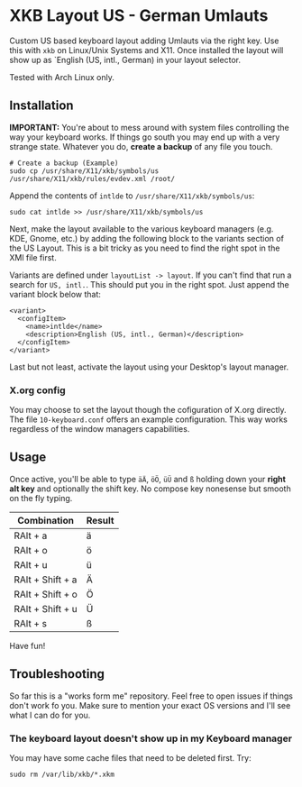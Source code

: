 # XKB Layout US - German Umlauts

Custom US based keyboard layout adding Umlauts via the right <ALT> key. Use this with `xkb` on Linux/Unix Systems and X11. Once installed the layout will show up as `English (US, intl., German) in your layout selector.

Tested with Arch Linux only.

## Installation

**IMPORTANT:** You're about to mess around with system files controlling the way your keyboard works. If things go south you may end up with a very strange state. Whatever you do, **create a backup** of any file you touch.

```
# Create a backup (Example)
sudo cp /usr/share/X11/xkb/symbols/us /usr/share/X11/xkb/rules/evdev.xml /root/
```

Append the contents of `intlde` to `/usr/share/X11/xkb/symbols/us`:

```
sudo cat intlde >> /usr/share/X11/xkb/symbols/us
```

Next, make the layout available to the various keyboard managers (e.g. KDE, Gnome, etc.) by adding the following block to the variants section of the US Layout. This is a bit tricky as you need to find the right spot in the XMl file first.

Variants are defined under `layoutList -> layout`. If you can't find that run a search for `US, intl.`. This should put you in the right spot. Just append the variant block below that:

```
<variant>
  <configItem>
    <name>intlde</name>
    <description>English (US, intl., German)</description>
  </configItem>
</variant>
```

Last but not least, activate the layout using your Desktop's layout manager.

### X.org config

You may choose to set the layout though the cofiguration of X.org directly. The file `10-keyboard.conf` offers an example configuration. This way works regardless of the window managers capabilities.

## Usage

Once active, you'll be able to type `äÄ`, `öÖ`, `üÜ` and `ß` holding down your **right alt key** and optionally the shift key. No compose key nonesense but smooth on the fly typing.

| Combination       | Result |
|-------------------|--------|
| RAlt + a          | ä      |
| RAlt + o          | ö      |
| RAlt + u          | ü      |
| RAlt + Shift + a  | Ä      |
| RAlt + Shift + o  | Ö      |
| RAlt + Shift + u  | Ü      |
| RAlt + s          | ß      |


Have fun!

## Troubleshooting

So far this is a "works form me" repository. Feel free to open issues if things don't work fo you. Make sure to mention your exact OS versions and I'll see what I can do for you.

### The keyboard layout doesn't show up in my Keyboard manager

You may have some cache files that need to be deleted first. Try:

```
sudo rm /var/lib/xkb/*.xkm
```
